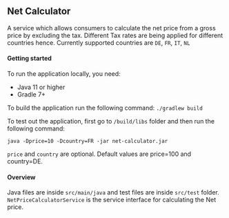 ## Net Calculator
A service which allows consumers to
calculate the net price from a gross price by excluding the tax. Different Tax rates are being applied for different countries hence. Currently supported countries are `DE`, `FR`, `IT`, `NL`
#### Getting started
To run the application locally, you need:
* Java 11 or higher
* Gradle 7+

To build the application run the following command:
```./gradlew build```

To test out the application, first go to `/build/libs` folder and then run the following command:

```java -Dprice=10 -Dcountry=FR -jar net-calculator.jar```

`price` and `country` are optional. Default values are price=100 and country=DE.

#### Overview
Java files are inside `src/main/java` and test files are inside `src/test` folder.
`NetPriceCalculatorService` is the service interface for calculating the Net price.
